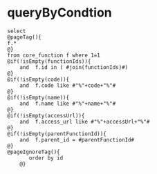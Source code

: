 queryByCondtion
===

    select 
    @pageTag(){
    f.*
    @}
    from core_function f where 1=1 
    @if(!isEmpty(functionIds)){
        and  f.id in ( #join(functionIds)#)
    @}
    @if(!isEmpty(code)){
        and  f.code like #"%"+code+"%"#
    @}
    @if(!isEmpty(name)){
        and  f.name like #"%"+name+"%"#
    @}
    @if(!isEmpty(accessUrl)){
        and  f.access_url like #"%"+accessUrl+"%"#
    @}
    @if(!isEmpty(parentFunctionId)){
        and  f.parent_id = #parentFunctionId#
    @}
    @pageIgnoreTag(){
		   order by id
		@}
	
